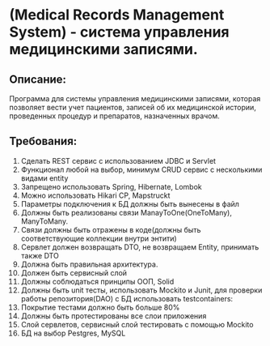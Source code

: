 # (Medical Records Management System) - система управления медицинскими записями.


## Описание:
Программа для системы управления медицинскими записями,
которая позволяет вести учет пациентов,
записей об их медицинской истории,
проведенных процедур и препаратов,
назначенных врачом.

## Требования:

1)	Сделать REST сервис с использованием JDBC и Servlet
2)	Функционал любой на выбор, минимум CRUD сервис с несколькими видами entity
3)	Запрещено использовать Spring, Hibernate, Lombok
4)	Можно использовать Hikari CP, Mapstruckt
5)	Параметры подключения к БД должны быть вынесены в файл
6)	Должны быть реализованы связи ManayToOne(OneToMany), ManyToMany.
7)	Связи должны быть отражены в коде(должны быть соответствующие коллекции внутри энтити)
8)	Сервлет должен возвращать DTO, не возвращаем Entity, принимать также DTO
9)	Должна быть правильная архитектура.
10)	Должен быть сервисный слой
11)	Должны соблюдаться принципы ООП, Solid
12)	Должны быть unit тесты, использовать Mockito и Junit, для проверки работы репозитория(DAO) с БД использовать testcontainers:
13)	Покрытие тестами должно быть больше 80%
14)	Должны быть протестированы все слои приложения
15)	Слой сервлетов, сервисный слой тестировать с помощью Mockito
16)	БД на выбор Pestgres, MySQL